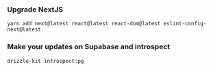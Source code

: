 ### Upgrade NextJS

```
yarn add next@latest react@latest react-dom@latest eslint-config-next@latest
```

### Make your updates on Supabase and introspect

```
drizzle-kit introspect:pg
```
